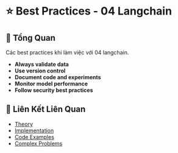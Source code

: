 # ⭐ Best Practices - 04 Langchain

## 🎯 Tổng Quan

Các best practices khi làm việc với 04 langchain.

- **Always validate data**
- **Use version control**
- **Document code and experiments**
- **Monitor model performance**
- **Follow security best practices**

## 🔗 Liên Kết Liên Quan

- [Theory](./THEORY_04_langchain.md)
- [Implementation](./IMPLEMENTATION_04_langchain.md)
- [Code Examples](./CODE_EXAMPLES_04_langchain.md)
- [Complex Problems](./COMPLEX_PROBLEMS.md)
